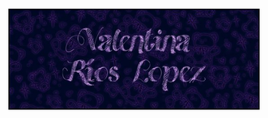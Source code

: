 ![Portada](https://github.com/ValentinaRiosLopez/valentinarioslopez/raw/main/dac7a98f162765454b8493fb1d55253c.jpg)

<!--
**ValentinaRiosLopez/valentinarioslopez** is a ✨ _special_ ✨ repository because its `README.md` (this file) appears on your GitHub profile.

Here are some ideas to get you started:

- 🔭 I’m currently working on ...
- 🌱 I’m currently learning ...
- 👯 I’m looking to collaborate on ...
- 🤔 I’m looking for help with ...
- 💬 Ask me about ...
- 📫 How to reach me: ...
- 😄 Pronouns: ...
- ⚡ Fun fact: ...
-->
